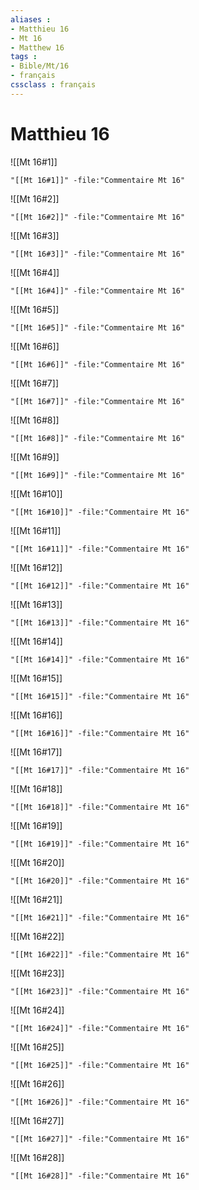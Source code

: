 ```yaml
---
aliases : 
- Matthieu 16
- Mt 16
- Matthew 16
tags : 
- Bible/Mt/16
- français
cssclass : français
---
```


# Matthieu 16

![[Mt 16#1]]

```query
"[[Mt 16#1]]" -file:"Commentaire Mt 16"
```

![[Mt 16#2]]

```query
"[[Mt 16#2]]" -file:"Commentaire Mt 16"
```

![[Mt 16#3]]

```query
"[[Mt 16#3]]" -file:"Commentaire Mt 16"
```

![[Mt 16#4]]

```query
"[[Mt 16#4]]" -file:"Commentaire Mt 16"
```

![[Mt 16#5]]

```query
"[[Mt 16#5]]" -file:"Commentaire Mt 16"
```

![[Mt 16#6]]

```query
"[[Mt 16#6]]" -file:"Commentaire Mt 16"
```

![[Mt 16#7]]

```query
"[[Mt 16#7]]" -file:"Commentaire Mt 16"
```

![[Mt 16#8]]

```query
"[[Mt 16#8]]" -file:"Commentaire Mt 16"
```

![[Mt 16#9]]

```query
"[[Mt 16#9]]" -file:"Commentaire Mt 16"
```

![[Mt 16#10]]

```query
"[[Mt 16#10]]" -file:"Commentaire Mt 16"
```

![[Mt 16#11]]

```query
"[[Mt 16#11]]" -file:"Commentaire Mt 16"
```

![[Mt 16#12]]

```query
"[[Mt 16#12]]" -file:"Commentaire Mt 16"
```

![[Mt 16#13]]

```query
"[[Mt 16#13]]" -file:"Commentaire Mt 16"
```

![[Mt 16#14]]

```query
"[[Mt 16#14]]" -file:"Commentaire Mt 16"
```

![[Mt 16#15]]

```query
"[[Mt 16#15]]" -file:"Commentaire Mt 16"
```

![[Mt 16#16]]

```query
"[[Mt 16#16]]" -file:"Commentaire Mt 16"
```

![[Mt 16#17]]

```query
"[[Mt 16#17]]" -file:"Commentaire Mt 16"
```

![[Mt 16#18]]

```query
"[[Mt 16#18]]" -file:"Commentaire Mt 16"
```

![[Mt 16#19]]

```query
"[[Mt 16#19]]" -file:"Commentaire Mt 16"
```

![[Mt 16#20]]

```query
"[[Mt 16#20]]" -file:"Commentaire Mt 16"
```

![[Mt 16#21]]

```query
"[[Mt 16#21]]" -file:"Commentaire Mt 16"
```

![[Mt 16#22]]

```query
"[[Mt 16#22]]" -file:"Commentaire Mt 16"
```

![[Mt 16#23]]

```query
"[[Mt 16#23]]" -file:"Commentaire Mt 16"
```

![[Mt 16#24]]

```query
"[[Mt 16#24]]" -file:"Commentaire Mt 16"
```

![[Mt 16#25]]

```query
"[[Mt 16#25]]" -file:"Commentaire Mt 16"
```

![[Mt 16#26]]

```query
"[[Mt 16#26]]" -file:"Commentaire Mt 16"
```

![[Mt 16#27]]

```query
"[[Mt 16#27]]" -file:"Commentaire Mt 16"
```

![[Mt 16#28]]

```query
"[[Mt 16#28]]" -file:"Commentaire Mt 16"
```

